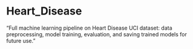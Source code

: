 # Heart_Disease
“Full machine learning pipeline on Heart Disease UCI dataset: data preprocessing, model training, evaluation, and saving trained models for future use.”
